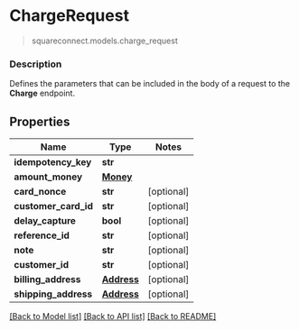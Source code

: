 # ChargeRequest
> squareconnect.models.charge_request

### Description

Defines the parameters that can be included in the body of a request to the **Charge** endpoint.

## Properties
Name | Type | Notes
------------ | ------------- | -------------
**idempotency_key** | **str** | 
**amount_money** | [**Money**](Money.md) | 
**card_nonce** | **str** | [optional] 
**customer_card_id** | **str** | [optional] 
**delay_capture** | **bool** | [optional] 
**reference_id** | **str** | [optional] 
**note** | **str** | [optional] 
**customer_id** | **str** | [optional] 
**billing_address** | [**Address**](Address.md) | [optional] 
**shipping_address** | [**Address**](Address.md) | [optional] 

[[Back to Model list]](../README.md#documentation-for-models) [[Back to API list]](../README.md#documentation-for-api-endpoints) [[Back to README]](../README.md)


